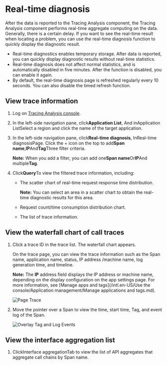 # Real-time diagnosis

After the data is reported to the Tracing Analysis component, the Tracing Analysis component performs real-time aggregate computing on the data. Generally, there is a certain delay. If you want to see the real-time result when locating a problem, you can use the real-time diagnosis function to quickly display the diagnostic result.

-   Real-time diagnostics enables temporary storage. After data is reported, you can quickly display diagnostic results without real-time statistics.
-   Real-time diagnosis does not affect normal statistics, and is automatically disabled in five minutes. After the function is disabled, you can enable it again.
-   By default, the real-time diagnosis page is refreshed regularly every 10 seconds. You can also disable the timed refresh function.

## View trace information

1.  Log on [Tracing Analysis console](https://tracing-sg.console.aliyun.com/).

2.  In the left-side navigation pane, click**Application List**, And inApplication ListSelect a region and click the name of the target application.

3.  In the left-side navigation pane, click**Real-time diagnosis**, InReal-time diagnosisPage. Click the + icon on the top to add**Span name**,**IP**And**Tag**Three filter criteria.

    **Note:** When you add a filter, you can add one**Span name**Or**IP**And multiple**Tag**.

4.  Click**Query**To view the filtered trace information, including:

    -   The scatter chart of real-time request response time distribution.

        **Note:** You can select an area in a scatter chart to obtain the real-time diagnostic results for this area.

    -   Request count/time consumption distribution chart.
    -   The list of trace information.

## View the waterfall chart of call traces

1.  Click a trace ID in the trace list. The waterfall chart appears.

    On the trace page, you can view the trace information such as the Span name, application name, status, IP address /machine name, log generation time, and timeline.

    **Note:** The **IP** address field displays the IP address or machine name, depending on the display configuration on the app settings page. For more information, see [Manage apps and tags](/intl.en-US/Use the console/Application management/Manage applications and tags.md).

    ![Page Trace](../images/p63969.png "Link page")

2.  Move the pointer over a Span to view the time, start time, Tag, and event log of the Span.

    ![Overlay Tag and Log Events](https://static-aliyun-doc.oss-accelerate.aliyuncs.com/assets/img/en-US/4876458061/p63977.png)


## View the interface aggregation list

1.  ClickInterface aggregationTab to view the list of API aggregates that aggregate call chains by Span name.


